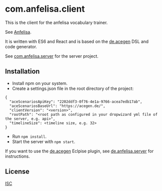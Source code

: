 # com.anfelisa.client

This is the client for the anfelisa vocabulary trainer.

See [Anfelisa](https://anfelisa.de/#).

It is written with ES6 and React and 
is based on the [de.acegen](https://github.com/annettedorothea/de.acegen) 
DSL and code generator.

See [com.anfelisa.server](https://github.com/annettedorothea/com.anfelisa.server) for the server project.

## Installation

- Install npm on your system.
- Create a settings.json file in the root directory of the project:
```
{
  "aceScenariosApiKey": "2202ddf3-0f76-4e1a-9766-acea7edb17ab",
  "aceScenariosBaseUrl": "https://acegen.de/",
  "clientVersion": "<version>",
  "rootPath": "<root path as configured in your dropwizard yml file of the server, e.g. api>",
  "timelineSize": <timeline size, e.g. 32>
}
```
- Run ```npm install```. 
- Start the server with ```npm start```.

If you want to use the [de.acegen](https://github.com/annettedorothea/de.acegen) 
Eclpise plugin, see [de.anfelisa.server](https://github.com/annettedorothea/com.anfelisa.server)
for instructions.

## License
[ISC](License.txt)
